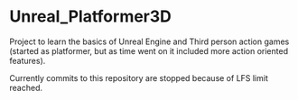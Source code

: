 # Unreal_Platformer3D
Project to learn the basics of Unreal Engine and Third person action games (started as platformer, but as time went on it included more action oriented features).

Currently commits to this repository are stopped because of LFS limit reached.
